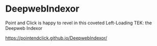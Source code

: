 # DeepwebIndexor
Point and Click is happy to revel in this coveted Left-Loading TEK: the Deepweb Indexor

https://pointendclick.github.io/DeepwebIndexor/
